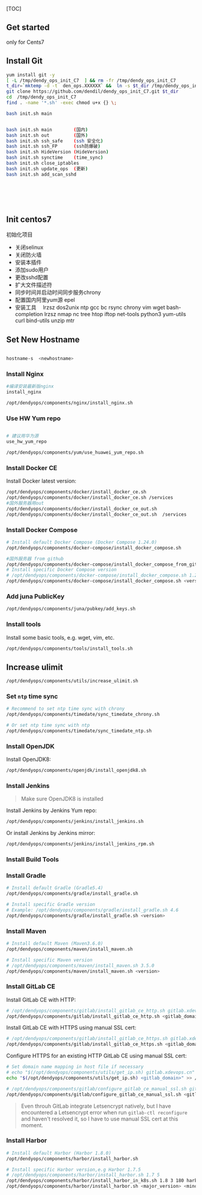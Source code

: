 [TOC]



## Get started
only for Cents7
## Install Git

```bash
yum install git -y
[ -L /tmp/dendy_ops_init_C7  ] && rm -fr /tmp/dendy_ops_init_C7
t_dir=`mktemp -d -t  den_ops.XXXXXX` &&  ln -s $t_dir /tmp/dendy_ops_init_C7
git clone https://github.com/dendil/dendy_ops_init_C7.git $t_dir
cd  /tmp/dendy_ops_init_C7
find . -name '*.sh' -exec chmod u+x {} \;

bash init.sh main    


bash init.sh main        (国内)
bash init.sh out         (国外)
bash init.sh ssh_safe    (ssh 安全化)
bash init.sh ssh_FP      (ssh防爆破)
bash init.sh HideVersion (HideVersion)
bash init.sh synctime    (time_sync)
bash init.sh close_iptables
bash init.sh update_ops  (更新)
bash init.sh add_scan_sshd 







```



## Init centos7

初始化项目

 - 关闭selinux
 - 关闭防火墙
 - 安装本插件
 - 添加sudo用户
 - 更改sshd配置
 - 扩大文件描述符
 - 同步时间并启动时间同步服务chrony
 - 配置国内阿里yum源 epel
 - 安装工具　 lrzsz dos2unix ntp gcc bc rsync chrony vim wget bash-completion lrzsz nmap nc tree htop iftop net-tools python3  yum-utils curl bind-utils unzip mtr




## Set New Hostname
```bash

hostname-s  <newhostname>

```



### Install Nginx
```bash
#编译安装最新版nginx
install_nginx

/opt/dendyops/components/nginx/install_nginx.sh

```


### Use HW Yum repo

```bash

# 建议用华为源
use_hw_yum_repo

/opt/dendyops/components/yum/use_huawei_yum_repo.sh

```



### Install Docker CE

Install Docker latest version:

```bash
/opt/dendyops/components/docker/install_docker_ce.sh
/opt/dendyops/components/docker/install_docker_ce.sh /services
#国外服务器用out
/opt/dendyops/components/docker/install_docker_ce_out.sh 
/opt/dendyops/components/docker/install_docker_ce_out.sh  /services
```




### Install Docker Compose

```bash
# Install default Docker Compose (Docker Compose 1.24.0)
/opt/dendyops/components/docker-compose/install_docker_compose.sh

#国外服务器 from github
/opt/dendyops/components/docker-compose/install_docker_compose_from_github.sh
# Install specific Docker Compose version
# /opt/dendyops/components/docker-compose/install_docker_compose.sh 1.24.0
/opt/dendyops/components/docker-compose/install_docker_compose.sh <version>
```
### Add juna PublicKey
```bash
/opt/dendyops/components/juna/pubkey/add_keys.sh


```



### Install tools

Install some basic tools, e.g. wget, vim, etc.

```bash
/opt/dendyops/components/tools/install_tools.sh
```

## Increase ulimit

```bash
/opt/dendyops/components/utils/increase_ulimit.sh
```



### Set `ntp` time sync

```bash
# Recommend to set ntp time sync with chrony
/opt/dendyops/components/timedate/sync_timedate_chrony.sh

# Or set ntp time sync with ntp
/opt/dendyops/components/timedate/sync_timedate_ntp.sh
```



### Install OpenJDK

Install OpenJDK8:

```bash
/opt/dendyops/components/openjdk/install_openjdk8.sh
```

### Install Jenkins

> Make sure OpenJDK8 is installed

Install Jenkins by Jenkins Yum repo:

```bash
/opt/dendyops/components/jenkins/install_jenkins.sh
```



Or install Jenkins by Jenkins mirror:

```bash
/opt/dendyops/components/jenkins/install_jenkins_rpm.sh
```



### Install Build Tools

### Install Gradle

```bash
# Install default Gradle (Gradle5.4)
/opt/dendyops/components/gradle/install_gradle.sh

# Install specific Gradle version
# Example: /opt/dendyops/components/gradle/install_gradle.sh 4.6
/opt/dendyops/components/gradle/install_gradle.sh <version>
```



### Install Maven

```bash
# Install default Maven (Maven3.6.0)
/opt/dendyops/components/maven/install_maven.sh

# Install specific Maven version
# /opt/dendyops/components/maven/install_maven.sh 3.5.0
/opt/dendyops/components/maven/install_maven.sh <version>
```



### Install GitLab CE

Install GitLab CE with HTTP:

```bash
# /opt/dendyops/components/gitlab/install_gitlab_ce_http.sh gitlab.xdevops.cn
/opt/dendyops/components/gitlab/install_gitlab_ce_http.sh <gitlab_domain>
```



Install GitLab CE with HTTPS using manual SSL cert:

```bash
# /opt/dendyops/components/gitlab/install_gitlab_ce_https.sh gitlab.xdevops.cn "/C=CN/ST=Guangdong/L=Guangzhou/O=xdevops/OU=xdevops/CN=gitlab.xdevops.cn"
/opt/dendyops/components/gitlab/install_gitlab_ce_https.sh <gitlab_domain> <ssl_cert_subj>
```



Configure HTTPS for an existing HTTP GitLab CE using manual SSL cert:

```bash
# Set domain name mapping in host file if necessary
# echo "$(/opt/dendyops/components/utils/get_ip.sh) gitlab.xdevops.cn" >> /etc/hosts
echo "$(/opt/dendyops/components/utils/get_ip.sh) <gitlab_domain>" >> /etc/hosts

# /opt/dendyops/components/gitlab/configure_gitlab_ce_manual_ssl.sh gitlab.xdevops.cn "/C=CN/ST=Guangdong/L=Guangzhou/O=xdevops/OU=xdevops/CN=gitlab.xdevops.cn"
/opt/dendyops/components/gitlab/configure_gitlab_ce_manual_ssl.sh <gitlab_domain> <ssl_cert_subj>
```



> Even throuh GitLab integrate Letsencrypt natively, but I have encountered a Letsencrypt error when run `gitlab-ctl reconfigure` and haven't resolved it, so I have to use manual SSL cert at this moment.







### Install Harbor

```bash
# Install default Harbor (Harbor 1.8.0)
/opt/dendyops/components/harbor/install_harbor.sh

# Install specific Harbor version,e.g Harbor 1.7.5
# /opt/dendyops/components/harbor/install_harbor.sh 1.7 5
/opt/dendyops/components/harbor/install_harbor_in_k8s.sh 1.8 3 180 harbor.od.com harbor.od.com
/opt/dendyops/components/harbor/install_harbor.sh <major_version> <minor_version>
```



